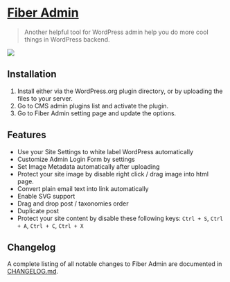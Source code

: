 # [Fiber Admin](https://wordpress.org/plugins/fiber-admin/)

> Another helpful tool for WordPress admin help you do more cool things in WordPress backend.

<img src="https://ps.w.org/fiber-admin/assets/banner-772x250.jpg" />

## Installation

1. Install either via the WordPress.org plugin directory, or by uploading the files to your server.
2. Go to CMS admin plugins list and activate the plugin.
3. Go to Fiber Admin setting page and update the options.

## Features

* Use your Site Settings to white label WordPress automatically
* Customize Admin Login Form by settings
* Set Image Metadata automatically after uploading
* Protect your site image by disable right click / drag image into html page.
* Convert plain email text into link automatically
* Enable SVG support
* Drag and drop post / taxonomies order
* Duplicate post
* Protect your site content by disable these following keys: `Ctrl + S`, `Ctrl + A`, `Ctrl + C`, `Ctrl + X`

## Changelog

A complete listing of all notable changes to Fiber Admin are documented
in [CHANGELOG.md](https://github.com/daomapsieucap/fiber-admin/blob/master/CHANGELOG.md).